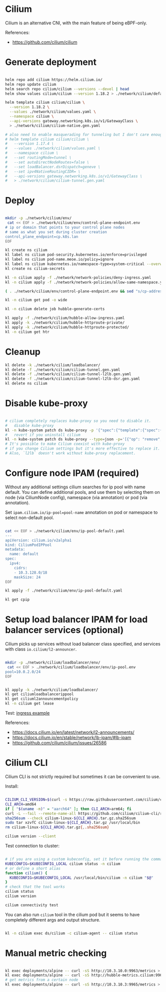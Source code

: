 
# Cilium

Cilium is an alternative CNI, with the main feature of being eBPF-only.

References:
- https://github.com/cilium/cilium

# Generate deployment

```bash

helm repo add cilium https://helm.cilium.io/
helm repo update cilium
helm search repo cilium/cilium --versions --devel | head
helm show values cilium/cilium --version 1.18.2 > ./network/cilium/default-values.yaml

helm template cilium cilium/cilium \
  --version 1.18.2 \
  --values ./network/cilium/values.yaml \
  --namespace cilium \
  --api-versions gateway.networking.k8s.io/v1/GatewayClass \
  > ./network/cilium/cilium-native.gen.yaml

# also need to enable masquerading for tunneling but I don't care enough about it to configure and test this config
# helm template cilium cilium/cilium \
#   --version 1.17.4 \
#   --values ./network/cilium/values.yaml \
#   --namespace cilium \
#   --set routingMode=tunnel \
#   --set autoDirectNodeRoutes=false \
#   --set loadBalancer.dsrDispatch=geneve \
#   --set ipv4NativeRoutingCIDR= \
#   --api-versions gateway.networking.k8s.io/v1/GatewayClass \
#   > ./network/cilium/cilium-tunnel.gen.yaml

```

# Deploy

```bash

mkdir -p ./network/cilium/env/
 cat << EOF > ./network/cilium/env/control-plane-endpoint.env
# ip or domain that points to your control plane nodes
# same as what you set during cluster creation
control_plane_endpoint=cp.k8s.lan
EOF

kl create ns cilium
kl label ns cilium pod-security.kubernetes.io/enforce=privileged
kl label ns cilium pod-name.meoe.io/policy=ignore
kl label ns cilium kubernetes.io/namespace-type=system-critical --overwrite
kl create ns cilium-secrets

kl -n cilium apply -f ./network/network-policies/deny-ingress.yaml
kl -n cilium apply -f ./network/network-policies/allow-same-namespace.yaml

( . ./network/cilium/env/control-plane-endpoint.env && sed "s/cp-address-automatic-replace/$control_plane_endpoint/" ./network/cilium/cilium-native.gen.yaml | kl apply -f - )

kl -n cilium get pod -o wide

kl -n cilium delete job hubble-generate-certs

kl apply -f ./network/cilium/hubble-allow-ingress.yaml
kl apply -k ./network/cilium/hubble-httproute-private/
kl apply -k ./network/cilium/hubble-httproute-protected/
kl -n cilium get htr

```

# Cleanup

```bash
kl delete -k ./network/cilium/loadbalancer/
kl delete -f ./network/cilium/cilium-tunnel.gen.yaml
kl delete -f ./network/cilium/cilium-tunnel-l2lb.gen.yaml
kl delete -f ./network/cilium/cilium-tunnel-l2lb-dsr.gen.yaml
kl delete ns cilium
```

# Disable kube-proxy

```bash

# cilium completely replaces kube-proxy so you need to disable it.
#   disable kube-proxy
kl -n kube-system patch ds kube-proxy -p '{"spec":{"template":{"spec":{"nodeSelector":{"enable-kube-proxy": "true"}}}}}'
#   revert if you uninstall cilium
kl -n kube-system patch ds kube-proxy --type=json -p='[{"op": "remove", "path": "/spec/template/spec/nodeSelector/enable-kube-proxy"}]'
# It's possible to make Cilium coexist with kube-proxy
# if you change Cilium settings but it's more effective to replace it.
# Also, `l2lb` doesn't work without kube-proxy replacement.

```

# Configure node IPAM (required)

Without any additional settings cilium searches for ip pool with name default.
You can define additional pools, and use them by selecting them
on node (via CiliumNode config), namespace (via annotation) or pod (via annotation).

Set `ipam.cilium.io/ip-pool=pool-name` annotation on pod or namespace to select non-default pool.

```bash

cat << EOF > ./network/cilium/env/ip-pool-default.yaml
---
apiVersion: cilium.io/v2alpha1
kind: CiliumPodIPPool
metadata:
  name: default
spec:
  ipv4:
    cidrs:
    - 10.3.128.0/18
    maskSize: 24
EOF

kl apply -f ./network/cilium/env/ip-pool-default.yaml

kl get cpip

```

# Setup load balancer IPAM for load balancer services (optional)

Cilium picks up services without load balancer class specified,
and services with class `io.cilium/l2-announcer`.

```bash

mkdir -p ./network/cilium/loadbalancer/env/
 cat << EOF > ./network/cilium/loadbalancer/env/ip-pool.env
pool=10.0.2.0/24
EOF

```

```bash

kl apply -k ./network/cilium/loadbalancer/
kl get ciliumloadbalancerippool
kl get ciliuml2announcementpolicy
kl -n cilium get lease

```

Test: [ingress example](../../test/ingress/readme.md)

References:
- https://docs.cilium.io/en/latest/network/l2-announcements/
- https://docs.cilium.io/en/stable/network/lb-ipam/#lb-ipam
- https://github.com/cilium/cilium/issues/26586

# Cilium CLI

Cilium CLI is not strictly required but sometimes it can be convenient to use.

Install:

```bash

CILIUM_CLI_VERSION=$(curl -s https://raw.githubusercontent.com/cilium/cilium-cli/main/stable.txt)
CLI_ARCH=amd64
if [ "$(uname -m)" = "aarch64" ]; then CLI_ARCH=arm64; fi
curl -L --fail --remote-name-all https://github.com/cilium/cilium-cli/releases/download/${CILIUM_CLI_VERSION}/cilium-linux-${CLI_ARCH}.tar.gz{,.sha256sum}
sha256sum --check cilium-linux-${CLI_ARCH}.tar.gz.sha256sum
sudo tar xzvfC cilium-linux-${CLI_ARCH}.tar.gz /usr/local/bin
rm cilium-linux-${CLI_ARCH}.tar.gz{,.sha256sum}

cilium version --client

```

Test connection to cluster:

```bash

# if you are using a custom kubeconfig, set it before running the command
KUBECONFIG=$KUBECONFIG_LOCAL cilium status -n cilium
# or define a short alias
function cilium() {
  KUBECONFIG=$KUBECONFIG_LOCAL /usr/local/bin/cilium -n cilium "$@"
}
# check that the tool works
cilium status
cilium version

cilium connectivity test

```

You can also run `cilium` tool in the cilium pod
but it seems to have completely different args and output structure.

```bash

kl -n cilium exec ds/cilium -c cilium-agent -- cilium status

```

# Manual metric checking

```bash

kl exec deployments/alpine -- curl -sS http://10.3.10.0:9963/metrics > ./cilium-operator-metrics.log
kl exec deployments/alpine -- curl -sS http://hubble-metrics.cilium:9965/metrics > ./cilium-hubble-metrics.log
# get metrics from a certain node
kl exec deployments/alpine -- curl -sS http://10.3.10.3:9965/metrics > ./cilium-hubble-metrics.log

```
